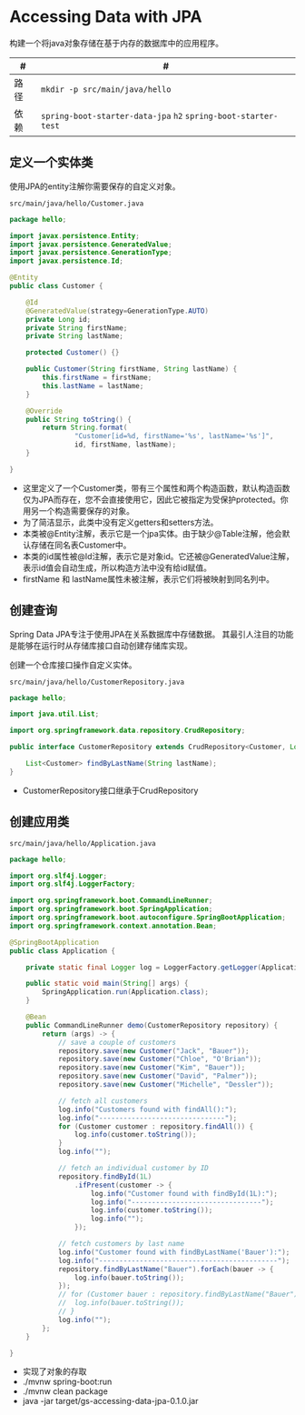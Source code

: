 # Accessing Data with JPA

构建一个将java对象存储在基于内存的数据库中的应用程序。

 #|#
--|--
路径|`mkdir -p src/main/java/hello`
依赖|`spring-boot-starter-data-jpa` `h2` `spring-boot-starter-test`

## 定义一个实体类

使用JPA的entity注解你需要保存的自定义对象。

`src/main/java/hello/Customer.java`

```java
package hello;

import javax.persistence.Entity;
import javax.persistence.GeneratedValue;
import javax.persistence.GenerationType;
import javax.persistence.Id;

@Entity
public class Customer {

    @Id
    @GeneratedValue(strategy=GenerationType.AUTO)
    private Long id;
    private String firstName;
    private String lastName;

    protected Customer() {}

    public Customer(String firstName, String lastName) {
        this.firstName = firstName;
        this.lastName = lastName;
    }

    @Override
    public String toString() {
        return String.format(
                "Customer[id=%d, firstName='%s', lastName='%s']",
                id, firstName, lastName);
    }

}
```
- 这里定义了一个Customer类，带有三个属性和两个构造函数，默认构造函数仅为JPA而存在，您不会直接使用它，因此它被指定为受保护protected。你用另一个构造需要保存的对象。
- 为了简洁显示，此类中没有定义getters和setters方法。
- 本类被@Entity注解，表示它是一个jpa实体。由于缺少@Table注解，他会默认存储在同名表Customer中。
- 本类的id属性被@Id注解，表示它是对象id。它还被@GeneratedValue注解，表示id值会自动生成，所以构造方法中没有给id赋值。
- firstName 和 lastName属性未被注解，表示它们将被映射到同名列中。

## 创建查询

Spring Data JPA专注于使用JPA在关系数据库中存储数据。 其最引人注目的功能是能够在运行时从存储库接口自动创建存储库实现。

创建一个仓库接口操作自定义实体。

`src/main/java/hello/CustomerRepository.java`

```java
package hello;

import java.util.List;

import org.springframework.data.repository.CrudRepository;

public interface CustomerRepository extends CrudRepository<Customer, Long> {

    List<Customer> findByLastName(String lastName);
}
```
- CustomerRepository接口继承于CrudRepository

## 创建应用类

`src/main/java/hello/Application.java`

```java
package hello;

import org.slf4j.Logger;
import org.slf4j.LoggerFactory;

import org.springframework.boot.CommandLineRunner;
import org.springframework.boot.SpringApplication;
import org.springframework.boot.autoconfigure.SpringBootApplication;
import org.springframework.context.annotation.Bean;

@SpringBootApplication
public class Application {

	private static final Logger log = LoggerFactory.getLogger(Application.class);

	public static void main(String[] args) {
		SpringApplication.run(Application.class);
	}

	@Bean
	public CommandLineRunner demo(CustomerRepository repository) {
		return (args) -> {
			// save a couple of customers
			repository.save(new Customer("Jack", "Bauer"));
			repository.save(new Customer("Chloe", "O'Brian"));
			repository.save(new Customer("Kim", "Bauer"));
			repository.save(new Customer("David", "Palmer"));
			repository.save(new Customer("Michelle", "Dessler"));

			// fetch all customers
			log.info("Customers found with findAll():");
			log.info("-------------------------------");
			for (Customer customer : repository.findAll()) {
				log.info(customer.toString());
			}
			log.info("");

			// fetch an individual customer by ID
			repository.findById(1L)
				.ifPresent(customer -> {
					log.info("Customer found with findById(1L):");
					log.info("--------------------------------");
					log.info(customer.toString());
					log.info("");
				});

			// fetch customers by last name
			log.info("Customer found with findByLastName('Bauer'):");
			log.info("--------------------------------------------");
			repository.findByLastName("Bauer").forEach(bauer -> {
				log.info(bauer.toString());
			});
			// for (Customer bauer : repository.findByLastName("Bauer")) {
			// 	log.info(bauer.toString());
			// }
			log.info("");
		};
	}

}
```
- 实现了对象的存取
- ./mvnw spring-boot:run
- ./mvnw clean package
- java -jar target/gs-accessing-data-jpa-0.1.0.jar










